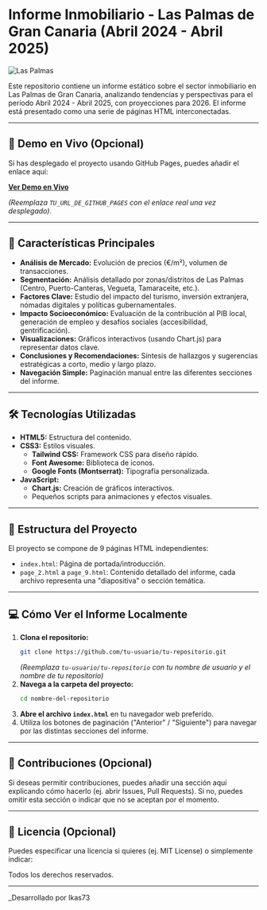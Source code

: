 # Informe Inmobiliario - Las Palmas de Gran Canaria (Abril 2024 - Abril 2025)

![Las Palmas](https://upload.wikimedia.org/wikipedia/commons/2/27/Las_Palmas_D81_5983_%2832295016606%29.jpg) <!-- Puedes cambiar esta imagen si quieres -->

Este repositorio contiene un informe estático sobre el sector inmobiliario en Las Palmas de Gran Canaria, analizando tendencias y perspectivas para el período Abril 2024 - Abril 2025, con proyecciones para 2026. El informe está presentado como una serie de páginas HTML interconectadas.

---

## 🚀 Demo en Vivo (Opcional)

Si has desplegado el proyecto usando GitHub Pages, puedes añadir el enlace aquí:

**[Ver Demo en Vivo](TU_URL_DE_GITHUB_PAGES)**

_(Reemplaza `TU_URL_DE_GITHUB_PAGES` con el enlace real una vez desplegado)._

---

## 🌟 Características Principales

- **Análisis de Mercado:** Evolución de precios (€/m²), volumen de transacciones.
- **Segmentación:** Análisis detallado por zonas/distritos de Las Palmas (Centro, Puerto-Canteras, Vegueta, Tamaraceite, etc.).
- **Factores Clave:** Estudio del impacto del turismo, inversión extranjera, nómadas digitales y políticas gubernamentales.
- **Impacto Socioeconómico:** Evaluación de la contribución al PIB local, generación de empleo y desafíos sociales (accesibilidad, gentrificación).
- **Visualizaciones:** Gráficos interactivos (usando Chart.js) para representar datos clave.
- **Conclusiones y Recomendaciones:** Síntesis de hallazgos y sugerencias estratégicas a corto, medio y largo plazo.
- **Navegación Simple:** Paginación manual entre las diferentes secciones del informe.

---

## 🛠️ Tecnologías Utilizadas

- **HTML5:** Estructura del contenido.
- **CSS3:** Estilos visuales.
  - **Tailwind CSS:** Framework CSS para diseño rápido.
  - **Font Awesome:** Biblioteca de iconos.
  - **Google Fonts (Montserrat):** Tipografía personalizada.
- **JavaScript:**
  - **Chart.js:** Creación de gráficos interactivos.
  - Pequeños scripts para animaciones y efectos visuales.

---

## 📂 Estructura del Proyecto

El proyecto se compone de 9 páginas HTML independientes:

- `index.html`: Página de portada/introducción.
- `page_2.html` a `page_9.html`: Contenido detallado del informe, cada archivo representa una "diapositiva" o sección temática.

---

## 💻 Cómo Ver el Informe Localmente

1.  **Clona el repositorio:**
    ```bash
    git clone https://github.com/tu-usuario/tu-repositorio.git
    ```
    _(Reemplaza `tu-usuario/tu-repositorio` con tu nombre de usuario y el nombre de tu repositorio)_
2.  **Navega a la carpeta del proyecto:**
    ```bash
    cd nombre-del-repositorio
    ```
3.  **Abre el archivo `index.html`** en tu navegador web preferido.
4.  Utiliza los botones de paginación ("Anterior" / "Siguiente") para navegar por las distintas secciones del informe.

---

## 🤝 Contribuciones (Opcional)

Si deseas permitir contribuciones, puedes añadir una sección aquí explicando cómo hacerlo (ej. abrir Issues, Pull Requests). Si no, puedes omitir esta sección o indicar que no se aceptan por el momento.

---

## 📄 Licencia (Opcional)

Puedes especificar una licencia si quieres (ej. MIT License) o simplemente indicar:

Todos los derechos reservados.

---

_Desarrollado por Ikas73
